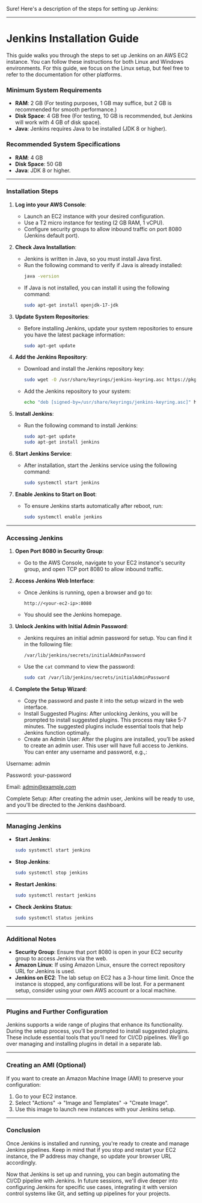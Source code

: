 Sure! Here's a description of the steps for setting up Jenkins:

---

# Jenkins Installation Guide

This guide walks you through the steps to set up Jenkins on an AWS EC2 instance. You can follow these instructions for both Linux and Windows environments. For this guide, we focus on the Linux setup, but feel free to refer to the documentation for other platforms.

### Minimum System Requirements
- **RAM**: 2 GB (For testing purposes, 1 GB may suffice, but 2 GB is recommended for smooth performance.)
- **Disk Space**: 4 GB free (For testing, 10 GB is recommended, but Jenkins will work with 4 GB of disk space).
- **Java**: Jenkins requires Java to be installed (JDK 8 or higher).

### Recommended System Specifications
- **RAM**: 4 GB
- **Disk Space**: 50 GB
- **Java**: JDK 8 or higher.

---

### Installation Steps

1. **Log into your AWS Console**:
    - Launch an EC2 instance with your desired configuration.
    - Use a T2 micro instance for testing (2 GB RAM, 1 vCPU).
    - Configure security groups to allow inbound traffic on port 8080 (Jenkins default port).

2. **Check Java Installation**:
    - Jenkins is written in Java, so you must install Java first.
    - Run the following command to verify if Java is already installed:
      ```bash
      java -version
      ```
    - If Java is not installed, you can install it using the following command:
      ```bash
      sudo apt-get install openjdk-17-jdk
      ```

3. **Update System Repositories**:
    - Before installing Jenkins, update your system repositories to ensure you have the latest package information:
      ```bash
      sudo apt-get update
      ```

4. **Add the Jenkins Repository**:
    - Download and install the Jenkins repository key:
      ```bash
      sudo wget -O /usr/share/keyrings/jenkins-keyring.asc https://pkg.jenkins.io/debian-stable/jenkins.io-2023.key
      ```
    - Add the Jenkins repository to your system:
      ```bash
      echo "deb [signed-by=/usr/share/keyrings/jenkins-keyring.asc]" https://pkg.jenkins.io/debian-stable binary/ | sudo tee /etc/apt/sources.list.d/jenkins.list > /dev/null
      ```

5. **Install Jenkins**:
    - Run the following command to install Jenkins:
      ```bash
      sudo apt-get update
      sudo apt-get install jenkins
      ```

6. **Start Jenkins Service**:
    - After installation, start the Jenkins service using the following command:
      ```bash
      sudo systemctl start jenkins
      ```

7. **Enable Jenkins to Start on Boot**:
    - To ensure Jenkins starts automatically after reboot, run:
      ```bash
      sudo systemctl enable jenkins
      ```

---

### Accessing Jenkins

1. **Open Port 8080 in Security Group**:
    - Go to the AWS Console, navigate to your EC2 instance's security group, and open TCP port 8080 to allow inbound traffic.

2. **Access Jenkins Web Interface**:
    - Once Jenkins is running, open a browser and go to:
      ```
      http://<your-ec2-ip>:8080
      ```
    - You should see the Jenkins homepage.

3. **Unlock Jenkins with Initial Admin Password**:
    - Jenkins requires an initial admin password for setup. You can find it in the following file:
      ```
      /var/lib/jenkins/secrets/initialAdminPassword
      ```
    - Use the `cat` command to view the password:
      ```bash
      sudo cat /var/lib/jenkins/secrets/initialAdminPassword
      ```

4. **Complete the Setup Wizard**:
    - Copy the password and paste it into the setup wizard in the web interface.
    - Install Suggested Plugins: After unlocking Jenkins, you will be prompted to install suggested plugins. This process may take 5-7 minutes. The suggested plugins include essential tools that help Jenkins function optimally.
    - Create an Admin User: After the plugins are installed, you’ll be asked to create an admin user. This user will have full access to Jenkins. You can enter any username and password, e.g.,:
  
Username: admin

Password: your-password

Email: admin@example.com

Complete Setup: After creating the admin user, Jenkins will be ready to use, and you'll be directed to the Jenkins dashboard.

---

### Managing Jenkins

- **Start Jenkins**:
  ```bash
  sudo systemctl start jenkins
  ```

- **Stop Jenkins**:
  ```bash
  sudo systemctl stop jenkins
  ```

- **Restart Jenkins**:
  ```bash
  sudo systemctl restart jenkins
  ```

- **Check Jenkins Status**:
  ```bash
  sudo systemctl status jenkins
  ```

---

### Additional Notes

- **Security Group**: Ensure that port 8080 is open in your EC2 security group to access Jenkins via the web.
- **Amazon Linux**: If using Amazon Linux, ensure the correct repository URL for Jenkins is used.
- **Jenkins on EC2**: The lab setup on EC2 has a 3-hour time limit. Once the instance is stopped, any configurations will be lost. For a permanent setup, consider using your own AWS account or a local machine.

---

### Plugins and Further Configuration

Jenkins supports a wide range of plugins that enhance its functionality. During the setup process, you’ll be prompted to install suggested plugins. These include essential tools that you’ll need for CI/CD pipelines. We’ll go over managing and installing plugins in detail in a separate lab.

---

### Creating an AMI (Optional)

If you want to create an Amazon Machine Image (AMI) to preserve your configuration:

1. Go to your EC2 instance.
2. Select "Actions" -> "Image and Templates" -> "Create Image".
3. Use this image to launch new instances with your Jenkins setup.

---

### Conclusion

Once Jenkins is installed and running, you're ready to create and manage Jenkins pipelines. Keep in mind that if you stop and restart your EC2 instance, the IP address may change, so update your browser URL accordingly.

Now that Jenkins is set up and running, you can begin automating the CI/CD pipeline with Jenkins. In future sessions, we'll dive deeper into configuring Jenkins for specific use cases, integrating it with version control systems like Git, and setting up pipelines for your projects.


